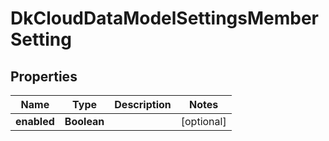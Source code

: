 
# DkCloudDataModelSettingsMemberSetting

## Properties
Name | Type | Description | Notes
------------ | ------------- | ------------- | -------------
**enabled** | **Boolean** |  |  [optional]



